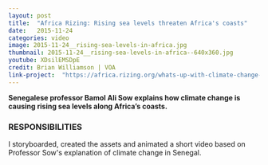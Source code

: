 ```yaml
---
layout: post
title:  "Africa Rizing: Rising sea levels threaten Africa's coasts"
date:   2015-11-24
categories: video
image: 2015-11-24__rising-sea-levels-in-africa.jpg
thumbnail: 2015-11-24__rising-sea-levels-in-africa--640x360.jpg
youtube: XDsilEMSDpE
credit: Brian Williamson | VOA
link-project:  "https://africa.rizing.org/whats-up-with-climate-change-senegals-changing-coastlines"
---
```


**Senegalese professor Bamol Ali Sow explains how climate change is causing rising sea levels along Africa’s coasts.**

### RESPONSIBILITIES

I storyboarded, created the assets and animated a short video based on Professor Sow's explanation of climate change in Senegal.